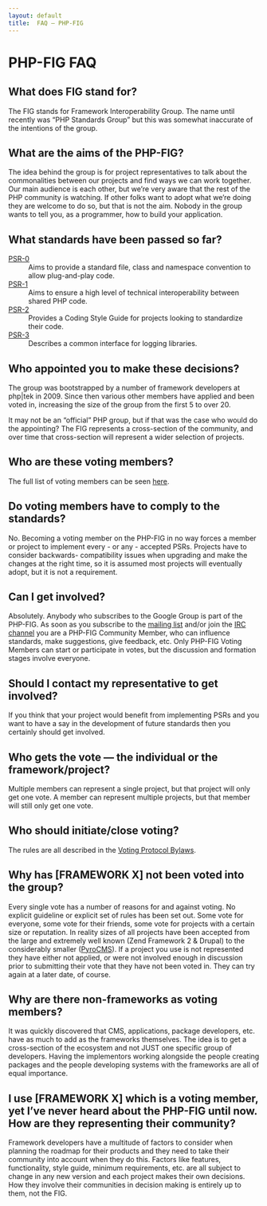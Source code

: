```yaml
---
layout: default
title:  FAQ — PHP-FIG
---
```

# PHP-FIG FAQ


## What does FIG stand for?

The FIG stands for Framework Interoperability Group. The name until recently was
“PHP Standards Group” but this was somewhat inaccurate of the intentions of the
group.


## What are the aims of the PHP-FIG?

The idea behind the group is for project representatives to talk about the
commonalities between our projects and find ways we can work together. Our main
audience is each other, but we’re very aware that the rest of the PHP community
is watching. If other folks want to adopt what we’re doing they are welcome to
do so, but that is not the aim. Nobody in the group wants to tell you, as a programmer, 
how to build your application.


## What standards have been passed so far?

<dl>
	<dt><a target="_blank" href="https://github.com/php-fig/fig-standards/blob/master/accepted/PSR-0.md">PSR-0</a></dt>
	<dd>Aims to provide a standard file, class and namespace convention to allow plug-and-play code.</dd>
	<dt><a target="_blank" href="https://github.com/php-fig/fig-standards/blob/master/accepted/PSR-1-basic-coding-standard.md">PSR-1</a></dt>
	<dd>Aims to ensure a high level of technical interoperability between shared PHP code.</dd>
	<dt><a target="_blank" href="https://github.com/php-fig/fig-standards/blob/master/accepted/PSR-2-coding-style-guide.md">PSR-2</a></dt>
	<dd>Provides a Coding Style Guide for projects looking to standardize their code.</dd>
	<dt><a target="_blank" href="https://github.com/php-fig/fig-standards/blob/master/accepted/PSR-3-logger-interface.md">PSR-3</a></dt>
	<dd>Describes a common interface for logging libraries.</dd>
</dl>


## Who appointed you to make these decisions?

The group was bootstrapped by a number of framework developers at php|tek in 2009.
Since then various other members have applied and been voted in, increasing the size
of the group from the first 5 to over 20.

It may not be an “official” PHP group, but if that was the case who would do the appointing?
The FIG represents a cross-section of the community, and over time that cross-section
will represent a wider selection of projects.

## Who are these voting members?

The full list of voting members can be seen [here](https://github.com/php-fig/fig-standards#voting-members).


## Do voting members have to comply to the standards?

No. Becoming a voting member on the PHP-FIG in no way forces a member or project
to implement every - or any - accepted PSRs. Projects have to consider backwards-
compatibility issues when upgrading and make the changes at the right time, so it
is assumed most projects will eventually adopt, but it is not a requirement.


## Can I get involved?

Absolutely. Anybody who subscribes to the Google Group is part of the PHP-FIG.
As soon as you subscribe to the [mailing list][mailing] and/or join the
[IRC channel][irc] you are a PHP-FIG Community Member, who
can influence standards, make suggestions, give feedback, etc. Only PHP-FIG Voting
Members can start or participate in votes, but the discussion and formation stages
involve everyone.

  [mailing]: http://groups.google.com/group/php-fig/
  [irc]: /irc/


## Should I contact my representative to get involved?

If you think that your project would benefit from implementing PSRs and you want
to have a say in the development of future standards then you certainly should
get involved.


## Who gets the vote — the individual or the framework/project?

Multiple members can represent a single project, but that project will only get
one vote. A member can represent multiple projects, but that member will still
only get one vote.


## Who should initiate/close voting?

The rules are all described in the [Voting Protocol Bylaws][bylaws].

 [bylaws]: https://github.com/php-fig/fig-standards/blob/master/bylaws/001-voting-protocol.md


## Why has [FRAMEWORK X] not been voted into the group?

Every single vote has a number of reasons for and against voting. No explicit
guideline or explicit set of rules has been set out. Some vote for everyone,
some vote for their friends, some vote for projects with a certain size or
reputation. In reality sizes of all projects have been accepted from the large
and extremely well known (Zend Framework 2 & Drupal) to the considerably smaller
([PyroCMS](http://pyrocms.com/)). If a project you use is not represented they
have either not applied, or were not involved enough in discussion prior to
submitting their vote that they have not been voted in. They can try again at a
later date, of course.


## Why are there non-frameworks as voting members?

It was quickly discovered that CMS, applications, package developers, etc. have
as much to add as the frameworks themselves. The idea is to get a cross-section
of the ecosystem and not JUST one specific group of developers. Having the
implementors working alongside the people creating packages and the people
developing systems with the frameworks are all of equal importance.


## I use [FRAMEWORK X] which is a voting member, yet I’ve never heard about the PHP-FIG until now. How are they representing their community?

Framework developers have a multitude of factors to consider when planning the
roadmap for their products and they need to take their community into account
when they do this. Factors like features, functionality, style guide, minimum
requirements, etc. are all subject to change in any new version and each project
makes their own decisions. How they involve their communities in decision making
is entirely up to them, not the FIG.

